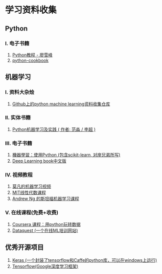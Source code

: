 # 学习资料收集

## Python
### I. 电子书籍
1. [Python教程 - 廖雪峰](http://www.liaoxuefeng.com/wiki/0014316089557264a6b348958f449949df42a6d3a2e542c000 "Python教程 - 廖雪峰")
2. [python-cookbook](http://python3-cookbook.readthedocs.io/zh_CN/latest/preface.html# "python-cookbook")

## 机器学习
### I. 资料大杂烩
1. [Github上的python machine learning资料收集仓库](https://github.com/donnemartin/data-science-ipython-notebooks "Github上的python machine learning资料收集仓库")

### II. 实体书籍
1. [Python机器学习及实践 ( 作者:  范淼 / 李超 )](https://book.douban.com/subject/26886337/ "Python机器学习及实践 ( 作者:  范淼 / 李超 )")

### III. 电子书籍
1. [機器學習：使用Python (包含scikit-learn, 对岸兄弟所写)](https://machine-learning-python.kspax.io/ "機器學習：使用Python (包含scikit-learn, 对岸兄弟所写)")
2. [Deep Learning book中文版](https://github.com/exacity/deeplearningbook-chinese "Deep Learning book中文版")

### IV. 视频教程
1. [莫凡的机器学习视频](https://github.com/MorvanZhou/tutorials "莫凡的机器学习视频")
2. [MIT线性代数课程](http://open.163.com/special/opencourse/daishu.html "MIT线性代数课程")
3. [Andrew Ng 的斯坦福机器学习课程](http://open.163.com/special/opencourse/machinelearning.html "Andrew Ng 的斯坦福机器学习课程")

### V. 在线课程(免费+收费)
1. [Coursera 课程：用python玩转数据](https://www.coursera.org/learn/hipython "Coursera：用python玩转数据")
2. [Dataquest (一个在线ML培训网站)](https://www.dataquest.io/mission/1/python-basics "Dataquest (一个在线ML培训网站)")

## 优秀开源项目
1. [Keras (一个封装了tensorflow和Caffe的python库，可以在windows上运行)](http://keras-cn.readthedocs.io/en/latest/blog/cnn_see_world/ "Keras (一个封装了tensorflow和Caffe的python库，可以在windows上运行)")
2. [Tensorflow(Google深度学习框架)](https://github.com/tensorflow/tensorflow "Tensorflow(Google深度学习框架)")

